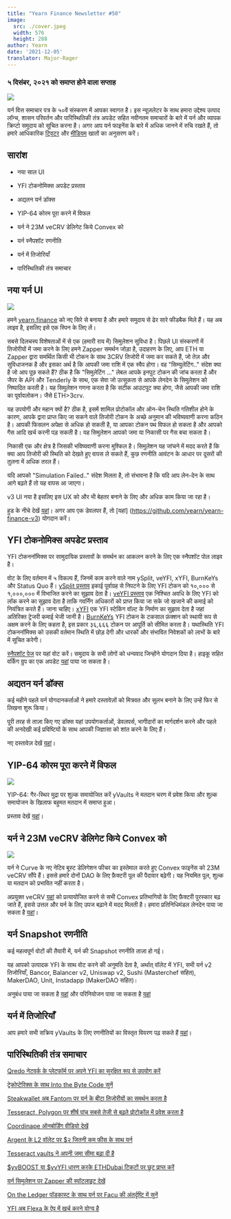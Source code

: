 ```yaml
---
title: "Yearn Finance Newsletter #50"
image:
  src: ./cover.jpeg
  width: 576
  height: 288
author: Yearn
date: '2021-12-05'
translator: Major-Rager
---
```


### ५ दिसंबर, २०२१ को समाप्त होने वाला सप्ताह

![](/_posts/_newsletters/Yearn-Finance-Newsletter-50/cover.jpeg?w=880&h=440)

यर्न वित्त समाचार पत्र के ५०वें संस्करण में आपका स्वागत है। इस न्यूज़लेटर के साथ हमारा उद्देश्य उत्पाद लॉन्च, शासन परिवर्तन और पारिस्थितिकी तंत्र अपडेट सहित नवीनतम समाचारों के बारे में यर्न और व्यापक क्रिप्टो समुदाय को सूचित करना है। अगर आप यर्न फाइनेंस के बारे में अधिक जानने में रुचि रखते हैं, तो हमारे आधिकारिक [ट्विटर](https://twitter.com/iearnfinance) और [मीडियम](https://medium.com/iearn) खातों का अनुसरण करें।

## सारांश

- नया साल UI
    
- YFI टोकनोमिक्स अपडेट प्रस्ताव
    
- अद्यतन यर्न डॉक्स
    
- YIP-64 कोरम पूरा करने में विफल
    
- यर्न ने 23M veCRV डेलिगेट किये Convex को
    
- यर्न स्नैपशॉट रणनीति

- यर्न में तिजोरियाँ

- पारिस्थितिकी तंत्र समाचार

## नया यर्न UI

![](/_posts/_newsletters/Yearn-Finance-Newsletter-50/image2.jpg?w=1024&h=1024)

हमने [yearn.finance](https://yearn.finance/) को नए सिरे से बनाया है और हमारे समुदाय से ढेर सारे फीडबैक मिले हैं। यह अब लाइव है, इसलिए इसे एक स्पिन के लिए लें।

सबसे दिलचस्प विशेषताओं में से एक (हमारी राय में) सिमुलेशन सुविधा है। पिछले UI संस्करणों में तिजोरीयों में जमा करने के लिए हमने Zapper समर्थन जोड़ा है, उदाहरण के लिए, आप ETH या Zapper द्वारा समर्थित किसी भी टोकन के साथ 3CRV तिजोरी में जमा कर सकते हैं, जो तेज़ और सुविधाजनक है और इसका अर्थ है कि आपकी जमा राशि में एक स्वैप होगा। वह "सिम्युलेटिंग.." संदेश क्या है जो आप पूछ सकते हैं? ठीक है कि "सिमुलेटिंग ..." लेबल आपके इनपुट टोकन की जांच करता है और जैपर के API और Tenderly के साथ, एक सेवा जो उत्सुकता से आपके लेनदेन के सिमुलेशन को निष्पादित करती है। यह सिमुलेशन गणना करता है कि सटीक आउटपुट क्या होगा, जैसे आपकी जमा राशि का पूर्वावलोकन। जैसे ETH>3crv.

यह उपयोगी और महान क्यों है? ठीक है, इसमें शामिल प्रोटोकॉल और ऑन-चेन स्थिति गतिशील होने के कारण, आपके द्वारा प्राप्त किए जा सकने वाले तिजोरी टोकन के अच्छे अनुमान की भविष्यवाणी करना कठिन है। आपकी फिसलन अपेक्षा से अधिक हो सकती है, या आपका टोकन पथ विफल हो सकता है और आपको गैस आदि खर्च करनी पड़ सकती है। यह सिमुलेशन आपको जमा या निकासी पर गैस बचा सकता है।

निकासी एक और क्षेत्र है जिसकी भविष्यवाणी करना मुश्किल है। सिमुलेशन यह जांचने में मदद करते हैं कि क्या आप तिजोरी की स्थिति को देखते हुए वापस ले सकते हैं, कुछ रणनीति आवंटन के आधार पर दूसरों की तुलना में अधिक तरल हैं।

यदि आपको "Simulation Failed.." संदेश मिलता है, तो संभावना है कि यदि आप लेन-देन के साथ आगे बढ़ते हैं तो यह वापस आ जाएगा।

v3 UI नया है इसलिए इस UX को और भी बेहतर बनाने के लिए और अधिक काम किया जा रहा है।

हुड के नीचे देखें [यहां](https://medium.com/iearn/yearn-ui-v3-0-a194355bdb1f)। अगर आप एक डेवलपर हैं, तो [यहां] (https://github.com/yearn/yearn-finance-v3) योगदान करें।

## YFI टोकनोमिक्स अपडेट प्रस्ताव

YFI टोकननॉमिक्स पर सामुदायिक प्रस्तावों के समर्थन का आकलन करने के लिए एक स्नैपशॉट पोल लाइव है।

वोट के लिए वर्तमान में ५ विकल्प हैं, जिनमें काम करने वाले नाम ySplit, veYFI, xYFI, BurnKeYs और Status Quo हैं। [ySplit प्रस्ताव](https://docs.google.com/document/d/1dAWTkS_ZsXNy7mKKjOFUjILSlLsLz9KhGfLrwVu0GUg/edit) इकाई पूर्वाग्रह से निपटने के लिए YFI टोकन को १०,००० से १,०००,००० में विभाजित करने का सुझाव देता है। [veYFI प्रस्ताव](https://docs.google.com/document/d/1hoi-IVccOB6iUJYzuApVbyjbQBx8-M0UuzZosb9wlWM/edit) एक निश्चित अवधि के लिए YFI को लॉक करने का सुझाव देता है ताकि गवर्निंग अधिकारों को प्राप्त किया जा सके जो खजाने की कमाई को नियंत्रित करते हैं। जाना चाहिए। [xYFI](https://docs.google.com/document/d/1ev16BXu3bDC8zMSBvHmxMWIeD82ptZck6SJAO5frV5g/edit) एक YFI स्टेकिंग वॉल्ट के निर्माण का सुझाव देता है जहां अतिरिक्त ट्रेजरी कमाई भेजी जानी है। [BurnKeYs](https://docs.google.com/document/d/1BqmRsfdfCIaCtNZULdhKqUJzpKdaHE1XOGQlVp2nuSc/edit) YFI टोकन के टकसाल फ़ंक्शन को स्थायी रूप से अक्षम करने के लिए कहता है, इस प्रकार ३६,६६६ टोकन पर आपूर्ति को सीमित करता है। यथास्थिति YFI टोकननॉमिक्स को उसकी वर्तमान स्थिति में छोड़ देगी और धारकों और संभावित निवेशकों को लाभों के बारे में सूचित करेगी।

[स्नैपशॉट पेज](https://yearn.snapshot.page/#/proposal/0x783cb3d57dd59b2827f6a42967375f06504cc947eba3c0e495c7b29ffd47aea) पर यहां वोट करें। समुदाय के सभी लोगों को धन्यवाद जिन्होंने योगदान दिया है। हाइकू सहित वर्किंग ग्रुप का एक अपडेट [यहां](https://docs.google.com/document/d/1-YEfXqXgTm-qzhPRUKs5allfX1XqYUOYwr_49FApnLU/edit) पाया जा सकता है।

## अद्यतन यर्न डॉक्स

कई महीने पहले यर्न योगदानकर्ताओं ने हमारे दस्तावेज़ों को मित्रवत और सुलभ बनाने के लिए उन्हें फिर से लिखना शुरू किया।

पूरी तरह से ताज़ा किए गए डॉक्स यहां उपयोगकर्ताओं, डेवलपर्स, भागीदारों का मार्गदर्शन करने और पहले की अनदेखी कई प्रविष्टियों के साथ आपकी जिज्ञासा को शांत करने के लिए हैं।

नए दस्तावेज़ देखें [यहां](https://docs.yearn.finance/)।

## YIP-64 कोरम पूरा करने में विफल

![](/_posts/_newsletters/Yearn-Finance-Newsletter-50/image3.jpg?w=1100&h=759)

YIP-64: गैर-स्थिर मुद्रा पर शुल्क समायोजित करें yVaults ने मतदान चरण में प्रवेश किया और शुल्क समायोजन के खिलाफ बहुमत मतदान में समाप्त हुआ।

प्रस्ताव देखें [यहां](https://snapshot.org/#/ybaby.eth/proposal/0xfe7296601d199b89a8aa53f95d6243ef935d736bea2f13109979d8d5098017d2)।

## यर्न ने 23M veCRV डेलिगेट किये Convex को

![](/_posts/_newsletters/Yearn-Finance-Newsletter-50/image4.jpg?w=873&h=615)

यर्न ने Curve के नए नेटिव बूस्ट डेलिगेशन फीचर का इस्तेमाल करते हुए Convex फाइनेंस को 23M veCRV सौंपे हैं। इससे हमारे दोनों DAO के लिए फ़ैक्टरी पूल की पैदावार बढ़ेगी। यह नियमित पूल, शुल्क या मतदान को प्रभावित नहीं करता है।

अप्रयुक्त veCRV [यहां](https://convex-boost-delegation.vercel.app/) को प्रत्यायोजित करने से सभी Convex प्रतिभागियों के लिए फ़ैक्टरी पुरस्कार बढ़ जाते हैं, इससे उत्तल और यर्न के लिए उपज बढ़ाने में मदद मिलती है। हमारा प्रतिनिधिमंडल लेनदेन पाया जा सकता है [यहां](https://etherscan.io/tx/0x4734c879b23c678cb97ba90591e16a14f1f7a2e0a7d71bfa67d2e7bb5d718e5f)।

## यर्न Snapshot रणनीति

कई महत्वपूर्ण वोटों की तैयारी में, यर्न की Snapshot रणनीति ताज़ा हो गई।

यह आपको उत्पादक YFI के साथ वोट करने की अनुमति देता है, अर्थात् वॉलेट में YFI, सभी यर्न v2 तिजोरियाँ, Bancor, Balancer v2, Uniswap v2, Sushi (Masterchef सहित), MakerDAO, Unit, Instadapp (MakerDAO सहित)।

अनुबंध पाया जा सकता है [यहां](https://github.com/yearn/snapshot-strategy) और परिनियोजन पाया जा सकता है [यहां](https://etherscan.io/address/0xA79e803FffE9DA37477ddaFD7C6F3dbDCa1C566C#code)

## यर्न में तिजोरियाँ

आप हमारे सभी सक्रिय yVaults के लिए रणनीतियों का विस्तृत विवरण पढ़ सकते हैं [यहां](https://medium.com/yearn-state-of-the-vaults/the-vaults-at-yearn-9237905ffed3)।

## पारिस्थितिकी तंत्र समाचार

[Qredo नेटवर्क के प्लेटफॉर्म पर अपने YFI का सुरक्षित रूप से उपयोग करें](https://twitter.com/QredoNetwork/status/1461031928564436994)

[ट्रेकोप्टेरिक्स के साथ Into the Byte Code सुनें](https://twitter.com/benmercerdev/status/1464347991674863626?s=21)

[Steakwallet अब Fantom पर यर्न के बीटा तिजोरीयों का समर्थन करता है](https://twitter.com/steakwallet/status/1463623834389602311?s=21)

[Tesseract, Polygon पर शीर्ष पांच सबसे तेजी से बढ़ते प्रोटोकॉल में प्रवेश करता है](https://twitter.com/marketdky/status/1461734313636945926?s=21)

[Coordinape ऑनबोर्डिंग वीडियो देखें](https://twitter.com/coordinape/status/1460591450413015043?s=21)

[Argent के L2 वॉलेट पर $२ जितनी कम फीस के साथ यर्न](https://twitter.com/argentHQ/status/1468934923264401419)

[Tesseract vaults ने अपनी जमा सीमा बढ़ा दी है](https://twitter.com/tesseract_fi/status/1468217220966801413)

[$yvBOOST या $yvYFI धारण करके ETHDubai टिकटों पर छूट प्राप्त करें](https://twitter.com/ETHDubaiConf/status/1467068791456923648)

[यर्न सिमुलेशन पर Zapper की स्पॉटलाइट देखें](https://twitter.com/zapper_fi/status/1466447565302517765)

[On the Ledger पॉडकास्ट के साथ यर्न पर Facu की अंतर्दृष्टि में सुनें](https://twitter.com/Ledger/status/1465678701635506185)

[YFI अब Flexa के ऐप में खर्च करने योग्य है](https://twitter.com/FlexaHQ/status/1469092114038415364)
